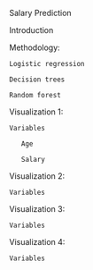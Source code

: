 Salary Prediction


Introduction



Methodology:
   
    Logistic regression 
    
    Decision trees
    
    Random forest

Visualization 1: 
    
    Variables
       
       Age

       Salary

Visualization 2: 
    
    Variables

Visualization 3: 
    
    Variables

Visualization 4: 
    
    Variables
